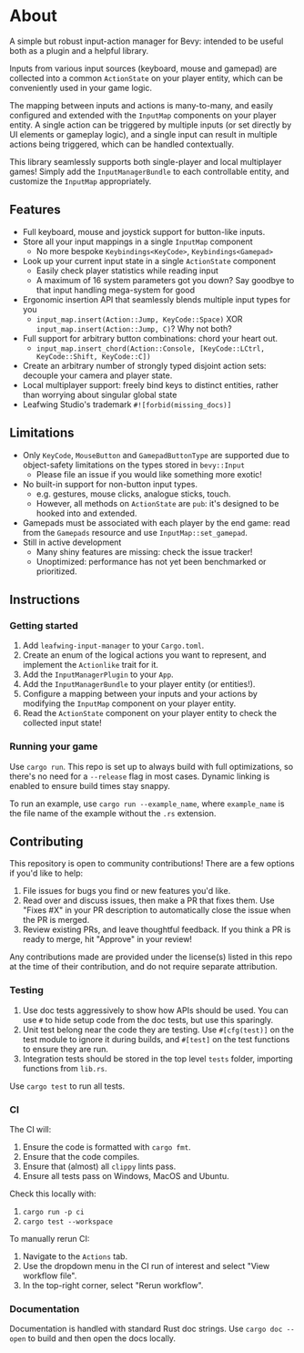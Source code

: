 # About

A simple but robust input-action manager for Bevy: intended to be useful both as a plugin and a helpful library.

Inputs from various input sources (keyboard, mouse and gamepad) are collected into a common `ActionState` on your player entity,
which can be conveniently used in your game logic.

The mapping between inputs and actions is many-to-many, and easily configured and extended with the `InputMap` components on your player entity.
A single action can be triggered by multiple inputs (or set directly by UI elements or gameplay logic),
and a single input can result in multiple actions being triggered, which can be handled contextually.

This library seamlessly supports both single-player and local multiplayer games!
Simply add the `InputManagerBundle` to each controllable entity, and customize the `InputMap` appropriately.

## Features

- Full keyboard, mouse and joystick support for button-like inputs.
- Store all your input mappings in a single `InputMap` component
  - No more bespoke `Keybindings<KeyCode>`, `Keybindings<Gamepad>`
- Look up your current input state in a single `ActionState` component
  - Easily check player statistics while reading input
  - A maximum of 16 system parameters got you down? Say goodbye to that input handling mega-system for good
- Ergonomic insertion API that seamlessly blends multiple input types for you
  - `input_map.insert(Action::Jump, KeyCode::Space)` XOR `input_map.insert(Action::Jump, C)`? Why not both?
- Full support for arbitrary button combinations: chord your heart out.
  - `input_map.insert_chord(Action::Console, [KeyCode::LCtrl, KeyCode::Shift, KeyCode::C])`
- Create an arbitrary number of strongly typed disjoint action sets: decouple your camera and player state.
- Local multiplayer support: freely bind keys to distinct entities, rather than worrying about singular global state
- Leafwing Studio's trademark `#![forbid(missing_docs)]`

## Limitations

- Only `KeyCode`, `MouseButton` and `GamepadButtonType` are supported due to object-safety limitations on the types stored in `bevy::Input`
  - Please file an issue if you would like something more exotic!
- No built-in support for non-button input types.
  - e.g. gestures, mouse clicks, analogue sticks, touch.
  - However, all methods on `ActionState` are `pub`: it's designed to be hooked into and extended.
- Gamepads must be associated with each player by the end game: read from the `Gamepads` resource and use `InputMap::set_gamepad`.
- Still in active development
  - Many shiny features are missing: check the issue tracker!
  - Unoptimized: performance has not yet been benchmarked or prioritized.

## Instructions

### Getting started

1. Add `leafwing-input-manager` to your `Cargo.toml`.
2. Create an enum of the logical actions you want to represent, and implement the `Actionlike` trait for it.
3. Add the `InputManagerPlugin` to your `App`.
4. Add the `InputManagerBundle` to your player entity (or entities!).
5. Configure a mapping between your inputs and your actions by modifying the `InputMap` component on your player entity.
6. Read the `ActionState` component on your player entity to check the collected input state!

### Running your game

Use `cargo run`.
This repo is set up to always build with full optimizations, so there's no need for a `--release` flag in most cases.
Dynamic linking is enabled to ensure build times stay snappy.

To run an example, use `cargo run --example_name`, where `example_name` is the file name of the example without the `.rs` extension.

## Contributing

This repository is open to community contributions!
There are a few options if you'd like to help:

1. File issues for bugs you find or new features you'd like.
2. Read over and discuss issues, then make a PR that fixes them. Use "Fixes #X" in your PR description to automatically close the issue when the PR is merged.
3. Review existing PRs, and leave thoughtful feedback. If you think a PR is ready to merge, hit "Approve" in your review!

Any contributions made are provided under the license(s) listed in this repo at the time of their contribution, and do not require separate attribution.

### Testing

1. Use doc tests aggressively to show how APIs should be used.
You can use `#` to hide setup code from the doc tests, but use this sparingly.
2. Unit test belong near the code they are testing. Use `#[cfg(test)]` on the test module to ignore it during builds, and `#[test]` on the test functions to ensure they are run.
3. Integration tests should be stored in the top level `tests` folder, importing functions from `lib.rs`.

Use `cargo test` to run all tests.

### CI

The CI will:

1. Ensure the code is formatted with `cargo fmt`.
2. Ensure that the code compiles.
3. Ensure that (almost) all `clippy` lints pass.
4. Ensure all tests pass on Windows, MacOS and Ubuntu.

Check this locally with:

1. `cargo run -p ci`
2. `cargo test --workspace`

To manually rerun CI:

1. Navigate to the `Actions` tab.
2. Use the dropdown menu in the CI run of interest and select "View workflow file".
3. In the top-right corner, select "Rerun workflow".

### Documentation

Documentation is handled with standard Rust doc strings.
Use `cargo doc --open` to build and then open the docs locally.
